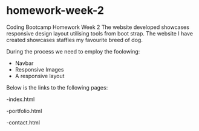 # homework-week-2
Coding Bootcamp Homework Week 2 
The website developed showcases responsive design layout utilising tools from boot strap. The website I have created showcases staffies my favourite breed of dog. 

During the process we need to employ the foolowing:
- Navbar
- Responsive Images
- A responsive layout

Below is the links to the following pages:

-index.html

-portfolio.html

-contact.html
